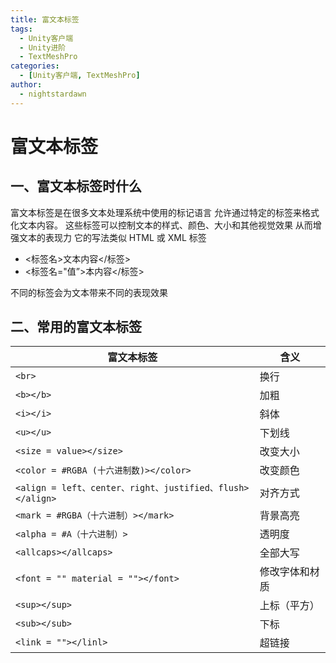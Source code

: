 ```yaml
---
title: 富文本标签
tags:
  - Unity客户端
  - Unity进阶
  - TextMeshPro
categories:
  - [Unity客户端, TextMeshPro]
author:
  - nightstardawn
---
```


# 富文本标签

## 一、富文本标签时什么

富文本标签是在很多文本处理系统中使用的标记语言
允许通过特定的标签来格式化文本内容。
这些标签可以控制文本的样式、颜色、大小和其他视觉效果
从而增强文本的表现力
它的写法类似 HTML 或 XML 标签

- <标签名>文本内容</标签>
- <标签名="值”>本内容</标签>

不同的标签会为文本带来不同的表现效果

## 二、常用的富文本标签

| 富文本标签                                                | 含义           |
| --------------------------------------------------------- | -------------- |
| `<br>`                                                    | 换行           |
| `<b></b>`                                                 | 加粗           |
| `<i></i>`                                                 | 斜体           |
| `<u></u>`                                                 | 下划线         |
| `<size = value></size>`                                   | 改变大小       |
| `<color = #RGBA (十六进制数)></color>`                    | 改变颜色       |
| `<align = left、center、right、justified、flush></align>` | 对齐方式       |
| `<mark = #RGBA（十六进制）></mark>`                       | 背景高亮       |
| `<alpha = #A（十六进制）>`                                | 透明度         |
| `<allcaps></allcaps>`                                     | 全部大写       |
| `<font = "" material = ""></font>`                        | 修改字体和材质 |
| `<sup></sup>`                                             | 上标（平方）   |
| `<sub></sub>`                                             | 下标           |
| `<link = ""></linl>`                                      | 超链接         |
